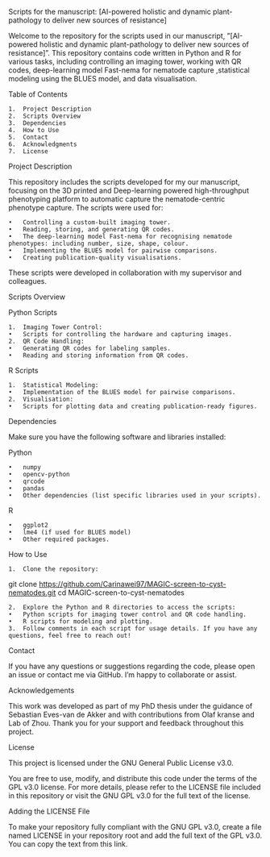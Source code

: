 Scripts for the manuscript: [AI-powered holistic and dynamic plant-pathology to deliver new sources of resistance]

Welcome to the repository for the scripts used in our manuscript, ”[AI-powered holistic and dynamic plant-pathology to deliver new sources of resistance]”. This repository contains code written in Python and R for various tasks, including controlling an imaging tower, working with QR codes, deep-learning model Fast-nema for nematode capture ,statistical modeling using the BLUES model, and data visualisation.

Table of Contents

	1.	Project Description
	2.	Scripts Overview
	3.	Dependencies
	4.	How to Use
	5.	Contact
	6.	Acknowledgments
	7.	License

Project Description

This repository includes the scripts developed for my our manuscript, focusing on the 3D printed and Deep-learning powered high-throughput phenotyping platform to automatic capture the nematode-centric phenotype capture. The scripts were used for:

	•	Controlling a custom-built imaging tower.
	•	Reading, storing, and generating QR codes.
 	•	The deep-learning model Fast-nema for recognising nematode phenotypes: including number, size, shape, colour.
	•	Implementing the BLUES model for pairwise comparisons.
	•	Creating publication-quality visualisations.

These scripts were developed in collaboration with my supervisor and colleagues.

Scripts Overview

Python Scripts

	1.	Imaging Tower Control:
	•	Scripts for controlling the hardware and capturing images.
	2.	QR Code Handling:
	•	Generating QR codes for labeling samples.
	•	Reading and storing information from QR codes.

R Scripts

	1.	Statistical Modeling:
	•	Implementation of the BLUES model for pairwise comparisons.
	2.	Visualisation:
	•	Scripts for plotting data and creating publication-ready figures.

Dependencies

Make sure you have the following software and libraries installed:

Python

	•	numpy
	•	opencv-python
	•	qrcode
	•	pandas
	•	Other dependencies (list specific libraries used in your scripts).

R

	•	ggplot2
	•	lme4 (if used for BLUES model)
	•	Other required packages.

How to Use

	1.	Clone the repository:
 git clone https://github.com/Carinawei97/MAGIC-screen-to-cyst-nematodes.git
 cd MAGIC-screen-to-cyst-nematodes

 	2.	Explore the Python and R directories to access the scripts:
	•	Python scripts for imaging tower control and QR code handling.
	•	R scripts for modeling and plotting.
	3.	Follow comments in each script for usage details. If you have any questions, feel free to reach out!

Contact

If you have any questions or suggestions regarding the code, please open an issue or contact me via GitHub. I’m happy to collaborate or assist.

Acknowledgements

This work was developed as part of my PhD thesis under the guidance of Sebastian Eves-van de Akker and with contributions from Olaf kranse and Lab of Zhou. Thank you for your support and feedback throughout this project.

License

This project is licensed under the GNU General Public License v3.0.

You are free to use, modify, and distribute this code under the terms of the GPL v3.0 license. For more details, please refer to the LICENSE file included in this repository or visit the GNU GPL v3.0 for the full text of the license.

Adding the LICENSE File

To make your repository fully compliant with the GNU GPL v3.0, create a file named LICENSE in your repository root and add the full text of the GPL v3.0. You can copy the text from this link.
 

